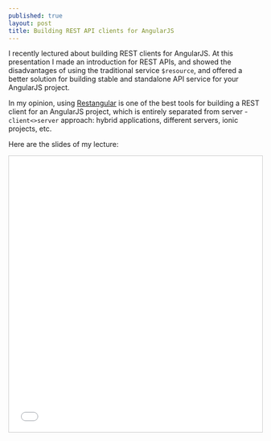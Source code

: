 ```yaml
---
published: true
layout: post
title: Building REST API clients for AngularJS
---
```


I recently lectured about building REST clients for AngularJS.
At this presentation I made an introduction for REST APIs, and showed the disadvantages of using the traditional
service `$resource`, and offered a better solution for building stable and standalone API service for your AngularJS project.

In my opinion, using [Restangular](https://github.com/mgonto/restangular) is one of the best tools for building a REST
client for an AngularJS project, which is entirely separated from server - `client<>server` approach: hybrid applications,
different servers, ionic projects, etc.

Here are the slides of my lecture:

<iframe src="//www.slideshare.net/slideshow/embed_code/46571972" width="100%" height="550" frameborder="0" marginwidth="0" marginheight="0" scrolling="no" style="border:1px solid #CCC; border-width:1px; margin-bottom:5px; max-width: 100%;" allowfullscreen> </iframe></div>